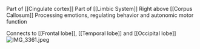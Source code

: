 Part of [[Cingulate cortex]]
Part of [[Limbic System]]
Right above [[Corpus Callosum]]
Processing emotions, regulating behavior and autonomic motor function

Connects to [[Frontal lobe]], [[Temporal lobe]] and [[Occipital lobe]]
![IMG_3361.jpeg](img_3361.jpeg)
